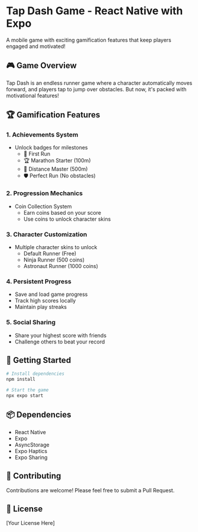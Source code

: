 # Tap Dash Game - React Native with Expo

A mobile game with exciting gamification features that keep players engaged and motivated!

## 🎮 Game Overview

Tap Dash is an endless runner game where a character automatically moves forward, and players tap to jump over obstacles. But now, it's packed with motivational features!

## 🏆 Gamification Features

### 1. Achievements System
- Unlock badges for milestones
  - 🏁 First Run
  - 🏆 Marathon Starter (100m)
  - 🚀 Distance Master (500m)
  - 🛡️ Perfect Run (No obstacles)

### 2. Progression Mechanics
- Coin Collection System
  - Earn coins based on your score
  - Use coins to unlock character skins

### 3. Character Customization
- Multiple character skins to unlock
  - Default Runner (Free)
  - Ninja Runner (500 coins)
  - Astronaut Runner (1000 coins)

### 4. Persistent Progress
- Save and load game progress
- Track high scores locally
- Maintain play streaks

### 5. Social Sharing
- Share your highest score with friends
- Challenge others to beat your record

## 🚀 Getting Started

```bash
# Install dependencies
npm install

# Start the game
npx expo start
```

## 📦 Dependencies
- React Native
- Expo
- AsyncStorage
- Expo Haptics
- Expo Sharing

## 🤝 Contributing
Contributions are welcome! Please feel free to submit a Pull Request.

## 📝 License
[Your License Here]

